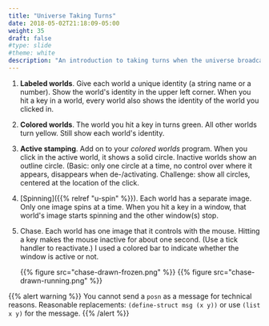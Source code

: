 ```yaml
---
title: "Universe Taking Turns"
date: 2018-05-02T21:18:09-05:00
weight: 35
draft: false
#type: slide
#theme: white
description: "An introduction to taking turns when the universe broadcasts all messages to every client."
---
```


1. **Labeled worlds**. Give each world a unique identity (a string name or a number). Show the world's identity in the upper left corner. When you hit a key in a world, every world also shows the identity of the world you clicked in.

2. **Colored worlds**. The world you hit a key in turns green. All other worlds turn yellow. Still show each world's identity.

3. **Active stamping**. Add on to your _colored worlds_ program. When you click in the active world, it shows a solid circle. Inactive worlds show an outline circle. (Basic: only one circle at a time, no control over where it appears, disappears when de-/activating. Challenge: show all circles, centered at the location of the click.

4. [Spinning]({{% relref "u-spin" %}}). Each world has a separate image. Only one image spins at a time. When you hit a key in a window, that world's image starts spinning and the other window(s) stop.

5. Chase. Each world has one image that it controls with the mouse. Hitting a key makes the mouse inactive for about one second. (Use a tick handler to reactivate.) I used a colored bar to indicate whether the window is active or not.

    {{% figure src="chase-drawn-frozen.png"  %}}
    {{% figure src="chase-drawn-running.png"  %}}

{{% alert warning %}}
You cannot send a `posn` as a message for technical reasons. Reasonable replacements: `(define-struct msg (x y))` or use `(list x y)` for the message.
{{% /alert %}}

